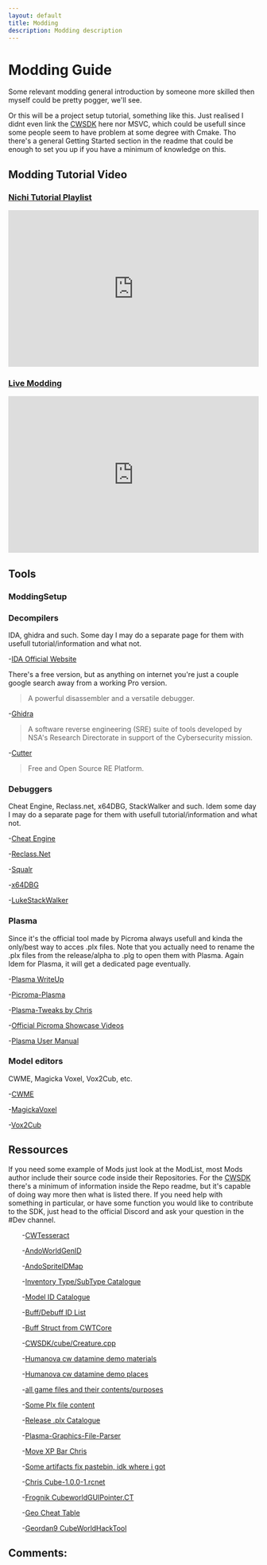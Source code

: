 ```yaml
---
layout: default
title: Modding
description: Modding description
---
```

# Modding Guide

Some relevant modding general introduction by someone more skilled then myself could be pretty pogger, we'll see.

Or this will be a project setup tutorial, something like this. Just realised I didnt even link the [CWSDK](https://github.com/ChrisMiuchiz/CWSDK) here nor MSVC, which could be usefull since some people seem to have problem at some degree with Cmake. Tho there's a general Getting Started section in the readme that could be enough to set you up if you have a minimum of knowledge on this.

## Modding Tutorial Video

### <u>Nichi Tutorial Playlist</u>

<iframe width="560" height="315" style="width:100%" src="https://www.youtube.com/embed/?list=PLxy45gNL5u2V0xkngsLrgZsMTu1mNNf7V" title="YouTube" frameborder="0" allow="accelerometer; autoplay; clipboard-write; encrypted-media; gyroscope; picture-in-picture" allowfullscreen></iframe>

### <u>Live Modding </u>

<iframe width="560" height="315" style="width:100%" src="https://www.youtube.com/embed/aLGfzj58Qzo" title="YouTube" frameborder="0" allow="accelerometer; autoplay; clipboard-write; encrypted-media; gyroscope; picture-in-picture" allowfullscreen></iframe>

## Tools

### ModdingSetup

### Decompilers

IDA, ghidra and such. Some day I may do a separate page for them with usefull tutorial/information and what not.

-[IDA Official Website](https://www.hex-rays.com/)

There's a free version, but as anything on internet you're just a couple google search away from a working Pro version.

>A powerful disassembler and a versatile debugger.

-[Ghidra](https://ghidra-sre.org/)

>A software reverse engineering (SRE) suite of tools developed by NSA's Research Directorate in support of the Cybersecurity mission.

-[Cutter](https://cutter.re/)

>Free and Open Source RE Platform.


### Debuggers

Cheat Engine, Reclass.net, x64DBG, StackWalker and such. Idem some day I may do a separate page for them with usefull tutorial/information and what not.

-[Cheat Engine](https://www.cheatengine.org/)

-[Reclass.Net](https://github.com/ReClassNET/ReClass.NET)

-[Squalr](https://github.com/Squalr/Squalr)

-[x64DBG](https://x64dbg.com/#start)

-[LukeStackWalker](http://lukestackwalker.sourceforge.net/)


### Plasma

Since it's the official tool made by Picroma always usefull and kinda the only/best way to acces .plx files. Note that you actually need to rename the .plx files from the release/alpha to .plg to open them with Plasma. Again Idem for Plasma, it will get a dedicated page eventually.

-[Plasma WriteUp](https://github.com/ChrisMiuchiz/Plasma-Writeup) 

-[Picroma-Plasma](https://archive.org/details/picroma-plasma)

-[Plasma-Tweaks by Chris](https://github.com/ChrisMiuchiz/Plasma-Tweaks)

-[Official Picroma Showcase Videos](https://www.youtube.com/user/Picroma/videos)

-[Plasma User Manual](https://web.archive.org/web/20111118222851/https://www.picroma.com/Plasma/Manual)

### Model editors

CWME, Magicka Voxel, Vox2Cub, etc. 

-[CWME](https://www.cwmods.com/downloads/info54-CWME-CubeWorldModelEditor.html)

-[MagickaVoxel](https://ephtracy.github.io/)

-[Vox2Cub](https://github.com/ParanormalVibe/Vox2Cub)


## Ressources

If you need some example of Mods just look at the ModList, most Mods author include their source code inside their Repositories. For the [CWSDK](https://github.com/ChrisMiuchiz/CWSDK) there's a minimum of information inside the Repo readme, but it's capable of doing way more then what is listed there. If you need help with something in particular, or have some function you would like to contribute to the SDK, just head to the official Discord and ask your question in the #Dev channel. 

&nbsp;&nbsp;&nbsp;&nbsp;&nbsp;&nbsp; -[CWTesseract](https://github.com/CWTesseract)

&nbsp;&nbsp;&nbsp;&nbsp;&nbsp;&nbsp; -[AndoWorldGenID](https://imgur.com/a/IN6lh2P)

&nbsp;&nbsp;&nbsp;&nbsp;&nbsp;&nbsp; -[AndoSpriteIDMap](https://github.com/CWTesseract/LiveCubReload/blob/master/LiveCubReload/include/SpriteIDMap.h)

&nbsp;&nbsp;&nbsp;&nbsp;&nbsp;&nbsp; -[Inventory Type/SubType Catalogue](https://imgur.com/a/gNTq1ra)

&nbsp;&nbsp;&nbsp;&nbsp;&nbsp;&nbsp; -[Model ID Catalogue](https://imgur.com/a/Mu4zwl9)

&nbsp;&nbsp;&nbsp;&nbsp;&nbsp;&nbsp; -[Buff/Debuff ID List](https://imgur.com/a/AGMqDAE)

&nbsp;&nbsp;&nbsp;&nbsp;&nbsp;&nbsp; -[Buff Struct from CWTCore](https://github.com/CWTesseract/CWTCore/blob/master/include/CWTCore/cube/Creature.h#L104-L148)

&nbsp;&nbsp;&nbsp;&nbsp;&nbsp;&nbsp; -[CWSDK/cube/Creature.cpp](https://github.com/ChrisMiuchiz/CWSDK/blob/master/cube/Creature.cpp)

&nbsp;&nbsp;&nbsp;&nbsp;&nbsp;&nbsp; -[Humanova cw datamine demo materials](https://github.com/humanova/cw_datamine/blob/master/cw_demo/material/demo_materials.txt)

&nbsp;&nbsp;&nbsp;&nbsp;&nbsp;&nbsp; -[Humanova cw datamine demo places](https://github.com/humanova/cw_datamine/blob/master/cw_demo/place/cw_demo_places.txt)

&nbsp;&nbsp;&nbsp;&nbsp;&nbsp;&nbsp; -[all game files and their contents/purposes](https://www.reddit.com/r/CubeWorld/comments/9q7jh4/all_game_files_and_their_contentspurposes/)

&nbsp;&nbsp;&nbsp;&nbsp;&nbsp;&nbsp; -[Some Plx file content](http://i.imgur.com/6Vr5dEt.png)

&nbsp;&nbsp;&nbsp;&nbsp;&nbsp;&nbsp; -[Release .plx Catalogue](https://imgur.com/a/XRTK7ya)

&nbsp;&nbsp;&nbsp;&nbsp;&nbsp;&nbsp; -[Plasma-Graphics-File-Parser](https://github.com/ChrisMiuchiz/Plasma-Graphics-File-Parser)

&nbsp;&nbsp;&nbsp;&nbsp;&nbsp;&nbsp; -[Move XP Bar Chris](https://imgur.com/gd6yVbr)

&nbsp;&nbsp;&nbsp;&nbsp;&nbsp;&nbsp; -[Some artifacts fix pastebin, idk where i got](https://pastebin.com/dhZ9UyJ7)

&nbsp;&nbsp;&nbsp;&nbsp;&nbsp;&nbsp; -[Chris Cube-1.0.0-1.rcnet](https://cdn.discordapp.com/attachments/628988071039336469/824091175539179520/Cube-1.0.0-1.rcnet)

&nbsp;&nbsp;&nbsp;&nbsp;&nbsp;&nbsp; -[Frognik CubeworldGUIPointer.CT](https://cdn.discordapp.com/attachments/641283888798367754/823530332296052736/CubeworldGUIPointer.CT)

&nbsp;&nbsp;&nbsp;&nbsp;&nbsp;&nbsp; -[Geo Cheat Table](https://fearlessrevolution.com/viewtopic.php?p=104856#p104856)

&nbsp;&nbsp;&nbsp;&nbsp;&nbsp;&nbsp; -[Geordan9 CubeWorldHackTool](https://github.com/Geordan9/CubeWorldHackTool)

## Comments:

<script src="https://utteranc.es/client.js"
        repo="Paroyer/Comment" 
        issue-term="pathname"
        theme="github-dark"
        label="Comment"
        crossorigin="anonymous"
        async>
</script>  
